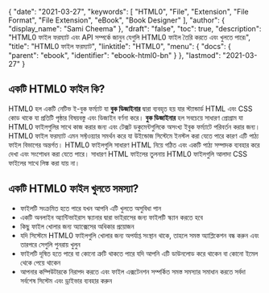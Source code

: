 {
  "date": "2021-03-27",
  "keywords": [
    "HTML0",
    "File",
    "Extension",
    "File Format",
    "File Extension",
    "eBook",
    "Book Designer"
  ],
  "author": {
    "display_name": "Sami Cheema"
  },
  "draft": "false",
  "toc": true,
  "description": "HTML0 ফাইল ফরম্যাট এবং API সম্পর্কে জানুন যেগুলি HTML0 ফাইল তৈরি করতে এবং খুলতে পারে৷",
  "title": "HTML0 ফাইল ফরম্যাট",
  "linktitle": "HTML0",
  "menu": {
    "docs": {
      "parent": "ebook",
      "identifier": "ebook-html0-bn"
    }
  },
  "lastmod": "2021-03-27"
}

## একটি HTML0 ফাইল কি? ##

HTML0 হল একটি নেটিভ ই-বুক ফর্ম্যাট যা **বুক ডিজাইনার** দ্বারা ব্যবহৃত হয় যার স্ট্যান্ডার্ড HTML এবং CSS কোড থাকে যা প্রতিটি পৃষ্ঠার বিষয়বস্তু এবং ডিজাইন বর্ণনা করে। **বুক ডিজাইনার** হল সবচেয়ে সাধারণ প্রোগ্রাম যা HTML0 ফাইলগুলির সাথে কাজ করার জন্য এবং টেক্সট ডকুমেন্টগুলিকে অসংখ্য ইবুক ফর্ম্যাটে পরিবর্তন করার জন্য। HTML0 ফাইল ফরম্যাট এমন সফ্টওয়্যার সমর্থন করে যা উইন্ডোজ সিস্টেমে ইনস্টল করা যেতে পারে কারণ এটি পাঠ্য ফাইল বিভাগের অন্তর্গত। HTML0 ফাইলগুলি সাধারণ HTML নিয়ে গঠিত এবং একটি পাঠ্য সম্পাদক ব্যবহার করে দেখা এবং সংশোধন করা যেতে পারে। সাধারণ HTML ফাইলের তুলনায় HTML0 ফাইলগুলি আলাদা CSS ফাইলের সাথে লিঙ্ক করা যায় না।

## একটি HTML0 ফাইল খুলতে সমস্যা? ##

 * 	ফাইলটি সংক্রমিত হতে পারে যখন আপনি এটি খুলতে অসুবিধা পান 
 *  একটি অনলাইন অ্যান্টিভাইরাস স্ক্যানার দ্বারা ভাইরাসের জন্য ফাইলটি স্ক্যান করতে হবে
* কিছু ফাইল খোলার জন্য অ্যাক্সেসের অধিকার প্রয়োজন
* যদি সিস্টেমে HTML0 ফাইলগুলি খোলার জন্য অপর্যাপ্ত সংস্থান থাকে, তাহলে সমস্ত অ্যাপ্লিকেশন বন্ধ করুন এবং তারপরে সেগুলি পুনরায় খুলুন
 *  ফাইলটি দূষিত হতে পারে বা কোনো ত্রুটি থাকতে পারে যদি আপনি এটি ডাউনলোড করে থাকেন বা কোনো ইমেল থেকে পেয়ে থাকেন
* আপনার কম্পিউটারকে নিরাপদ করতে এবং ফাইল এক্সটেনশন সম্পর্কিত সমস্ত সমস্যার সমাধান করতে সর্বদা সর্বশেষ সিস্টেম এবং ড্রাইভার ব্যবহার করুন

